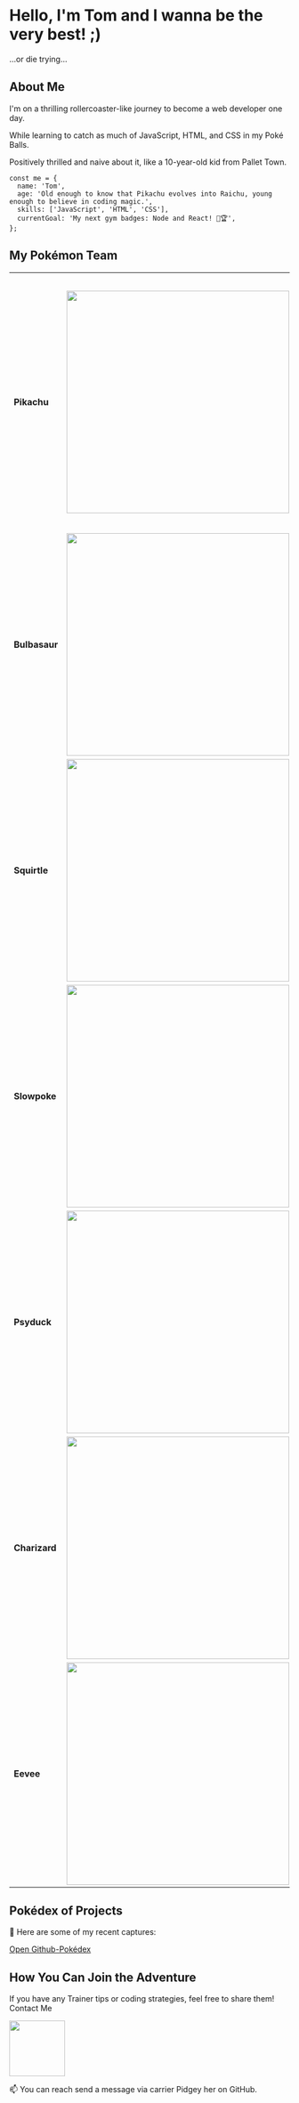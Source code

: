 # Hello, I'm Tom and I wanna be the very best! ;)
...or die trying...

## About Me

I'm on a thrilling rollercoaster-like journey to become a web developer one day.

While learning to catch as much of JavaScript, HTML, and CSS in my Poké Balls.

Positively thrilled and naive about it, like a 10-year-old kid from Pallet Town.


	const me = {
	  name: 'Tom',
	  age: 'Old enough to know that Pikachu evolves into Raichu, young enough to believe in coding magic.',
	  skills: ['JavaScript', 'HTML', 'CSS'],
	  currentGoal: 'My next gym badges: Node and React! 💪🏆',
	};

## My Pokémon Team
|              |                |                                                                                                          |
|--------------|----------------|----------------------------------------------------------------------------------------------------------|
| **Pikachu**  | <img src="https://raw.githubusercontent.com/PokeAPI/sprites/master/sprites/pokemon/25.png" width="400" height=auto>       | My JavaScript partner in electrifying adventures. Always sparking new ideas with a Thunderbolt of inspiration. We're a dynamic duo, occasionally leaving me pleasantly shocked, but I have trust in our friendship and his boundless coding abilities.  |
| **Bulbasaur**| <img src="https://raw.githubusercontent.com/PokeAPI/sprites/master/sprites/pokemon/1.png" width="400" height=auto>        | My trusty HTML partner, providing solid support. Keeps my codebase stable and firmly rooted.                         |
| **Squirtle** | <img src="https://raw.githubusercontent.com/PokeAPI/sprites/master/sprites/pokemon/7.png" width="400" height=auto>        | The CSS specialist, keeping things cool and stylish with its **Cascade** ability.                                      |
| **Slowpoke** | <img src="https://raw.githubusercontent.com/PokeAPI/sprites/master/sprites/pokemon/79.png" width="400" height=auto>      | Sometimes, I'm slow and need a lot of time to figure things out, just like my friend Slowpoke. But with patience and persistence, we tackle challenges together.                     |
| **Psyduck**  | <img src="https://raw.githubusercontent.com/PokeAPI/sprites/master/sprites/pokemon/54.png" width="400" height=auto>       | Occasionally, all the new stuff gives me headaches, similar to Psyduck's unpredictable outbursts. But I embrace the challenges and learn from them.                                         |
| **Charizard**| <img src="https://raw.githubusercontent.com/PokeAPI/sprites/master/sprites/pokemon/6.png" width="400" height=auto>     | My future companion for mastering Node.                                                                               |
| **Eevee**    | <img src="https://raw.githubusercontent.com/PokeAPI/sprites/master/sprites/pokemon/133.png" width="400" height=auto>     | Preparing to evolve into a React powerhouse.                                                                         |


## Pokédex of Projects

🌟 Here are some of my recent captures:

  [Open Github-Pokédex](https://github.com/tom-mate-o?tab=repositories)


## How You Can Join the Adventure

If you have any Trainer tips or coding strategies, feel free to share them!
Contact Me

<img src="https://raw.githubusercontent.com/PokeAPI/sprites/master/sprites/pokemon/16.png" width="100" height=auto>

📫 You can reach send a message via carrier Pidgey her on GitHub.
